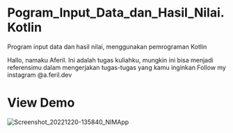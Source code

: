 # Pogram_Input_Data_dan_Hasil_Nilai.Kotlin
Program input data dan hasil nilai, menggunakan pemrograman Kotlin

Hallo, namaku Aferil. Ini adalah tugas kuliahku, mungkin ini bisa menjadi referensimu dalam mengerjakan tugas-tugas yang kamu inginkan 
Follow my instagram @a.feril.dev

# View Demo
![Screenshot_20221220-135840_NIMApp](https://user-images.githubusercontent.com/56284467/208606374-85e8d562-cbd2-4d8b-86d6-123ed375f3f7.jpg)
